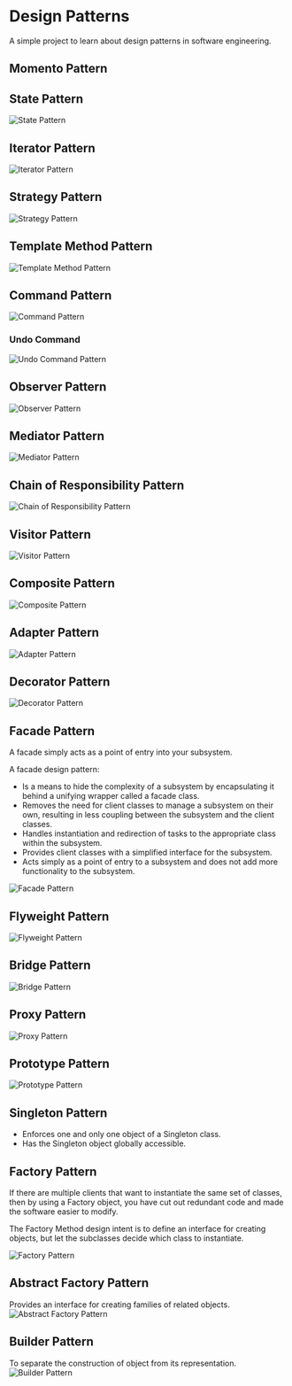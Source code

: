 # Design Patterns
A simple project to learn about design patterns in software engineering.

## Momento Pattern


## State Pattern
![State Pattern](./images/state-pattern.svg)

## Iterator Pattern
![Iterator Pattern](./images/iterator-pattern.svg)

## Strategy Pattern
![Strategy Pattern](./images/strategy-pattern.svg)

## Template Method Pattern
![Template Method Pattern](./images/template-method-pattern.svg)

## Command Pattern
![Command Pattern](./images/command-pattern.svg)

### Undo Command 
![Undo Command Pattern](./images/undo-command-pattern.svg)

## Observer Pattern
![Observer Pattern](./images/observer-pattern.svg)

## Mediator Pattern
![Mediator Pattern](./images/mediator-pattern.svg)

## Chain of Responsibility Pattern
![Chain of Responsibility Pattern](./images/chain-of-responsibility-pattern.svg)

## Visitor Pattern
![Visitor Pattern](./images/visitor-pattern.svg)

## Composite Pattern
![Composite Pattern](./images/composite-pattern.svg)

## Adapter Pattern
![Adapter Pattern](./images/adapter-pattern.svg)

## Decorator Pattern
![Decorator Pattern](./images/decorator-pattern.svg)

## Facade Pattern

A facade simply acts as a point of entry into your subsystem.

A facade design pattern: 
- Is a means to hide the complexity of a subsystem by encapsulating it behind a unifying wrapper called a facade class.
- Removes the need for client classes to manage a subsystem on their own, resulting in less coupling between the
  subsystem and the client classes.
- Handles instantiation and redirection of tasks to the appropriate class within the subsystem.
- Provides client classes with a simplified interface for the subsystem.
- Acts simply as a point of entry to a subsystem and does not add more functionality to the subsystem.

![Facade Pattern](./images/facade-pattern.svg)

## Flyweight Pattern
![Flyweight Pattern](./images/flyweight-pattern.svg)

## Bridge Pattern
![Bridge Pattern](./images/bridge-pattern.svg)

## Proxy Pattern
![Proxy Pattern](./images/proxy-pattern.svg)

## Prototype Pattern
![Prototype Pattern](./images/prototype-pattern.svg)

## Singleton Pattern
- Enforces one and only one object of a Singleton class.
- Has the Singleton object globally accessible.

## Factory Pattern
If there are multiple clients that want to instantiate the same set of classes, then by using a Factory object, you 
have cut out redundant code and made the software easier to modify.

The Factory Method design intent is to define an interface for creating objects, but let the subclasses decide which
class to instantiate.

![Factory Pattern](./images/factory-pattern.svg)

## Abstract Factory Pattern
Provides an interface for creating families of related objects.
![Abstract Factory Pattern](./images/abstract-factory-pattern.svg)

## Builder Pattern
To separate the construction of object from its representation.
![Builder Pattern](./images/builder-pattern.svg)
